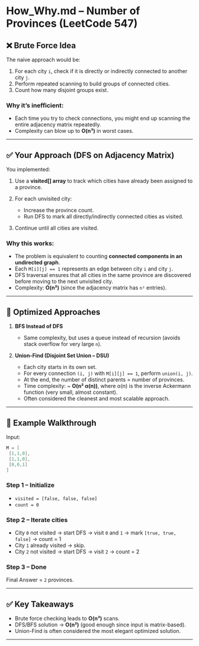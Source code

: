 # How_Why.md – Number of Provinces (LeetCode 547)

## ❌ Brute Force Idea

The naive approach would be:

1. For each city `i`, check if it is directly or indirectly connected to another city `j`.
2. Perform repeated scanning to build groups of connected cities.
3. Count how many disjoint groups exist.

### Why it’s inefficient:

* Each time you try to check connections, you might end up scanning the entire adjacency matrix repeatedly.
* Complexity can blow up to **O(n³)** in worst cases.

---

## ✅ Your Approach (DFS on Adjacency Matrix)

You implemented:

1. Use a **visited[] array** to track which cities have already been assigned to a province.
2. For each unvisited city:

   * Increase the province count.
   * Run DFS to mark all directly/indirectly connected cities as visited.
3. Continue until all cities are visited.

### Why this works:

* The problem is equivalent to counting **connected components in an undirected graph**.
* Each `M[i][j] == 1` represents an edge between city `i` and city `j`.
* DFS traversal ensures that all cities in the same province are discovered before moving to the next unvisited city.
* Complexity: **O(n²)** (since the adjacency matrix has `n²` entries).

---

## 🚀 Optimized Approaches

1. **BFS Instead of DFS**

   * Same complexity, but uses a queue instead of recursion (avoids stack overflow for very large `n`).
2. **Union-Find (Disjoint Set Union – DSU)**

   * Each city starts in its own set.
   * For every connection `(i, j)` with `M[i][j] == 1`, perform `union(i, j)`.
   * At the end, the number of distinct parents = number of provinces.
   * Time complexity: ~ **O(n² α(n))**, where α(n) is the inverse Ackermann function (very small, almost constant).
   * Often considered the cleanest and most scalable approach.

---

## 🔎 Example Walkthrough

Input:

```java
M = [
 [1,1,0],
 [1,1,0],
 [0,0,1]
]
```

### Step 1 – Initialize

* `visited = [false, false, false]`
* `count = 0`

### Step 2 – Iterate cities

* City `0` not visited → start DFS → visit `0` and `1` → mark `[true, true, false]` → count = 1
* City `1` already visited → skip.
* City `2` not visited → start DFS → visit `2` → count = 2

### Step 3 – Done

Final Answer = `2` provinces.

---

## ✅ Key Takeaways

* Brute force checking leads to **O(n³)** scans.
* DFS/BFS solution → **O(n²)** (good enough since input is matrix-based).
* Union-Find is often considered the most elegant optimized solution.

---
